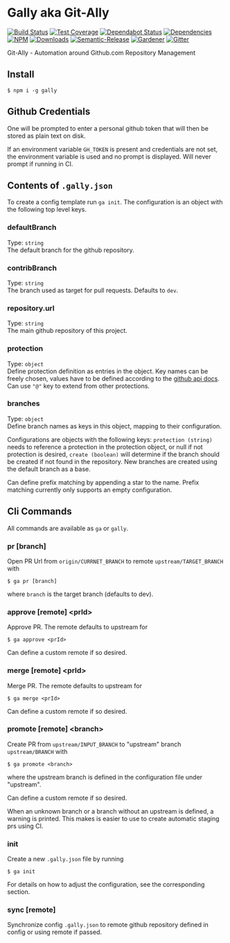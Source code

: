 # Gally aka Git-Ally

[![Build Status](https://img.shields.io/travis/loopmediagroup/gally/master.svg)](https://travis-ci.org/loopmediagroup/gally)
[![Test Coverage](https://img.shields.io/coveralls/loopmediagroup/gally/master.svg)](https://coveralls.io/github/loopmediagroup/gally?branch=master)
[![Dependabot Status](https://api.dependabot.com/badges/status?host=github&repo=loopmediagroup/gally)](https://dependabot.com)
[![Dependencies](https://david-dm.org/loopmediagroup/gally/status.svg)](https://david-dm.org/loopmediagroup/gally)
[![NPM](https://img.shields.io/npm/v/gally.svg)](https://www.npmjs.com/package/gally)
[![Downloads](https://img.shields.io/npm/dt/gally.svg)](https://www.npmjs.com/package/gally)
[![Semantic-Release](https://github.com/blackflux/js-gardener/blob/master/assets/icons/semver.svg)](https://github.com/semantic-release/semantic-release)
[![Gardener](https://github.com/blackflux/js-gardener/blob/master/assets/badge.svg)](https://github.com/blackflux/js-gardener)
[![Gitter](https://github.com/simlu/js-gardener/blob/master/assets/icons/gitter.svg)](https://gitter.im/loopmediagroup/gally)

Git-Ally - Automation around Github.com Repository Management

## Install

    $ npm i -g gally

## Github Credentials

One will be prompted to enter a personal github token that will then be stored as plain text on disk.

If an environment variable `GH_TOKEN` is present and credentials are not set, 
the environment variable is used and no prompt is displayed. Will never prompt if running in CI.

## Contents of `.gally.json`

To create a config template run `ga init`. The configuration is an object with the following top level keys.

### defaultBranch

Type: `string`<br>
The default branch for the github repository.

### contribBranch

Type: `string`<br>
The branch used as target for pull requests. Defaults to `dev`.

### repository.url

Type: `string`<br>
The main github repository of this project.

### protection

Type: `object`<br>
Define protection definition as entries in the object. Key names can be freely chosen, values have to be defined according to the [github api docs](https://developer.github.com/v3/repos/branches/#update-branch-protection). Can use `"@"` key to extend from other protections.

### branches

Type: `object`<br>
Define branch names as keys in this object, mapping to their configuration. 

Configurations are objects with the following keys: `protection (string)` needs to reference a protection in the protection object, or null if not protection is desired, `create (boolean)` will determine if the branch should be created if not found in the repository. New branches are created using the default branch as a base.

Can define prefix matching by appending a star to the name. Prefix matching currently only supports an empty configuration.

## Cli Commands

All commands are available as `ga` or `gally`.

### pr [branch]

Open PR Url from `origin/CURRNET_BRANCH` to remote `upstream/TARGET_BRANCH` with

    $ ga pr [branch]

where `branch` is the target branch (defaults to dev).

### approve [remote] \<prId\>

Approve PR. The remote defaults to upstream for

    $ ga approve <prId>

Can define a custom remote if so desired.

### merge [remote] \<prId\>

Merge PR. The remote defaults to upstream for

    $ ga merge <prId>

Can define a custom remote if so desired.

### promote [remote] \<branch\>

Create PR from `upstream/INPUT_BRANCH` to "upstream" branch `upstream/BRANCH` with

    $ ga promote <branch>

where the upstream branch is defined in the configuration file under "upstream".

Can define a custom remote if so desired.

When an unknown branch or a branch without an upstream is defined, a warning is printed. This makes is easier to use to create automatic staging prs using CI.

### init

Create a new `.gally.json` file by running

    $ ga init

For details on how to adjust the configuration, see the corresponding section.

### sync [remote]

Synchronize config `.gally.json` to remote github repository defined in config or using remote if passed.
